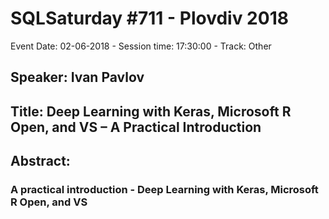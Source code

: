 # SQLSaturday #711 - Plovdiv 2018
Event Date: 02-06-2018 - Session time: 17:30:00 - Track: Other
## Speaker: Ivan Pavlov
## Title: Deep Learning with Keras, Microsoft R Open, and VS – A Practical Introduction
## Abstract:
### A practical introduction - Deep Learning with Keras, Microsoft R Open, and VS
